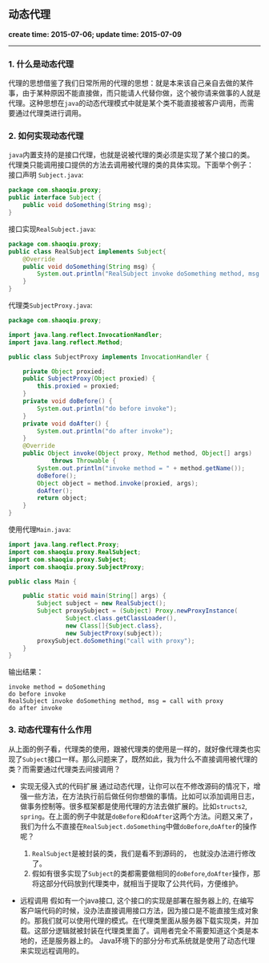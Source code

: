 动态代理
------
**create time: 2015-07-06; update time: 2015-07-09**

---------------------------------------------------------------

### 1. 什么是动态代理
代理的思想借鉴了我们日常所用的代理的思想：就是本来该自己亲自去做的某件事，由于某种原因不能直接做，而只能请人代替你做，这个被你请来做事的人就是代理。这种思想在`java`的动态代理模式中就是某个类不能直接被客户调用，而需要通过代理类进行调用。

### 2. 如何实现动态代理
`java`内置支持的是接口代理，也就是说被代理的类必须是实现了某个接口的类。代理类只能调用接口提供的方法去调用被代理的类的具体实现。下面举个例子：
接口声明 `Subject.java`:
```java
package com.shaoqiu.proxy;
public interface Subject {
	public void doSomething(String msg);
}
```

接口实现`RealSubject.java`:
```java
package com.shaoqiu.proxy;
public class RealSubject implements Subject{
	@Override
	public void doSomething(String msg) {
		System.out.println("RealSubject invoke doSomething method, msg = " + msg);
	}
}
```

代理类`SubjectProxy.java`:
```java
package com.shaoqiu.proxy;

import java.lang.reflect.InvocationHandler;
import java.lang.reflect.Method;

public class SubjectProxy implements InvocationHandler {

	private Object proxied;
	public SubjectProxy(Object proxied) {
		this.proxied = proxied;
	}
	private void doBefore() {
		System.out.println("do before invoke");
	}
	private void doAfter() {
		System.out.println("do after invoke");
	}
	@Override
	public Object invoke(Object proxy, Method method, Object[] args)
			throws Throwable {
		System.out.println("invoke method = " + method.getName());
		doBefore();
		Object object = method.invoke(proxied, args);
		doAfter();
		return object;
	}
}
```

使用代理`Main.java`:
```java
import java.lang.reflect.Proxy;
import com.shaoqiu.proxy.RealSubject;
import com.shaoqiu.proxy.Subject;
import com.shaoqiu.proxy.SubjectProxy;

public class Main {

	public static void main(String[] args) {
		Subject subject = new RealSubject();
		Subject proxySubject = (Subject) Proxy.newProxyInstance(
				Subject.class.getClassLoader(), 
				new Class[]{Subject.class}, 
				new SubjectProxy(subject));
		proxySubject.doSomething("call with proxy");
	}
}
```

输出结果：
```
invoke method = doSomething
do before invoke
RealSubject invoke doSomething method, msg = call with proxy
do after invoke
```

### 3. 动态代理有什么作用
从上面的例子看，代理类的使用，跟被代理类的使用是一样的，就好像代理类也实现了`Subject`接口一样。那么问题来了，既然如此，我为什么不直接调用被代理的类？而需要通过代理类去间接调用？

-  实现无侵入式的代码扩展
通过动态代理，让你可以在不修改源码的情况下，增强一些方法，在方法执行前后做任何你想做的事情。比如可以添加调用日志，做事务控制等。很多框架都是使用代理的方法去做扩展的。比如`structs2`, `spring`。在上面的例子中就是`doBefore`和`doAfter`这两个方法。问题又来了，我们为什么不直接在`RealSubject.doSomething`中做`doBefore`,`doAfter`的操作呢？
    1. `RealSubject`是被封装的类，我们是看不到源码的， 也就没办法进行修改了。
    2.  假如有很多实现了`Subject`的类都需要做相同的`doBefore`,`doAfter`操作，那将这部分代码放到代理类中，就相当于提取了公共代码，方便维护。

-  远程调用
假如有一个java接口, 这个接口的实现是部署在服务器上的, 在编写客户端代码的时候，没办法直接调用接口方法，因为接口是不能直接生成对象的。那我们就可以使用代理的模式。在代理类里面从服务器下载实现类，并加载。这部分逻辑就被封装在代理类里面了。调用者完全不需要知道这个类是本地的，还是服务器上的。 Java环境下的部分分布式系统就是使用了动态代理来实现远程调用的。